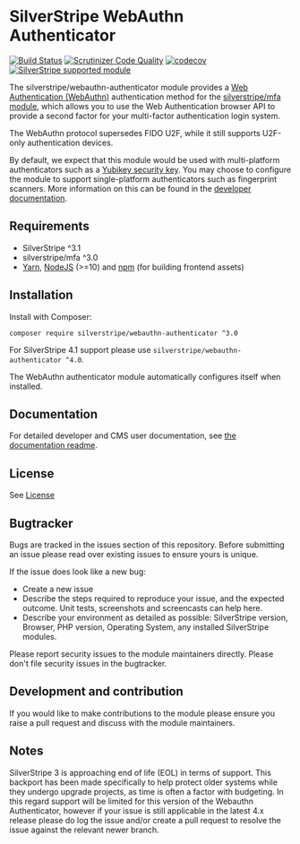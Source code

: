 # SilverStripe WebAuthn Authenticator

[![Build Status](https://travis-ci.com/silverstripe/silverstripe-webauthn-authenticator.svg?branch=master)](https://travis-ci.com/silverstripe/silverstripe-webauthn-authenticator)
[![Scrutinizer Code Quality](https://scrutinizer-ci.com/g/silverstripe/silverstripe-webauthn-authenticator/badges/quality-score.png?b=master)](https://scrutinizer-ci.com/g/silverstripe/silverstripe-webauthn-authenticator/?branch=master)
[![codecov](https://codecov.io/gh/silverstripe/silverstripe-webauthn-authenticator/branch/master/graph/badge.svg)](https://codecov.io/gh/silverstripe/silverstripe-webauthn-authenticator)
[![SilverStripe supported module](https://img.shields.io/badge/silverstripe-supported-0071C4.svg)](https://www.silverstripe.org/software/addons/silverstripe-commercially-supported-module-list/)

The silverstripe/webauthn-authenticator module provides a [Web Authentication (WebAuthn)](https://webauthn.guide/)
authentication method for the [silverstripe/mfa module](https://github.com/silverstripe/silverstripe-mfa), which
allows you to use the Web Authentication browser API to provide a second factor for your multi-factor authentication
login system.

The WebAuthn protocol supersedes FIDO U2F, while it still supports U2F-only authentication devices.

By default, we expect that this module would be used with multi-platform authenticators such as a
[Yubikey security key](https://www.yubico.com/). You may choose to configure the module to support single-platform
authenticators such as fingerprint scanners. More information on this can be found in the
[developer documentation](docs/en/readme.md).

## Requirements

* SilverStripe ^3.1
* silverstripe/mfa ^3.0
* [Yarn](https://yarnpkg.com/lang/en/), [NodeJS](https://nodejs.org/en/) (>=10) and [npm](https://npmjs.com) (for building
  frontend assets)

## Installation

Install with Composer:

```
composer require silverstripe/webauthn-authenticator ^3.0
```

For SilverStripe 4.1 support please use `silverstripe/webauthn-authenticator ^4.0`.

The WebAuthn authenticator module automatically configures itself when installed.

## Documentation

For detailed developer and CMS user documentation, see [the documentation readme](docs/en/readme.md).

## License

See [License](LICENSE.md)

## Bugtracker

Bugs are tracked in the issues section of this repository. Before submitting an issue please read over
existing issues to ensure yours is unique.

If the issue does look like a new bug:

 - Create a new issue
 - Describe the steps required to reproduce your issue, and the expected outcome. Unit tests, screenshots
 and screencasts can help here.
 - Describe your environment as detailed as possible: SilverStripe version, Browser, PHP version,
 Operating System, any installed SilverStripe modules.

Please report security issues to the module maintainers directly. Please don't file security issues in the bugtracker.

## Development and contribution

If you would like to make contributions to the module please ensure you raise a pull request and discuss with the module maintainers.

## Notes

SilverStripe 3 is approaching end of life (EOL) in terms of support. This backport has been made specifically to help protect older systems while they undergo upgrade projects, as time is often a factor with budgeting. In this regard support will be limited for this version of the Webauthn Authenticator, however if your issue is still applicable in the latest 4.x release please do log the issue and/or create a pull request to resolve the issue against the relevant newer branch.
